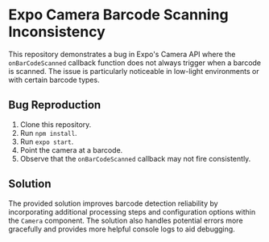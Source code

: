 # Expo Camera Barcode Scanning Inconsistency

This repository demonstrates a bug in Expo's Camera API where the `onBarCodeScanned` callback function does not always trigger when a barcode is scanned.  The issue is particularly noticeable in low-light environments or with certain barcode types.

## Bug Reproduction

1. Clone this repository.
2. Run `npm install`.
3. Run `expo start`.
4. Point the camera at a barcode.
5. Observe that the `onBarCodeScanned` callback may not fire consistently.

## Solution

The provided solution improves barcode detection reliability by incorporating additional processing steps and configuration options within the `Camera` component. The solution also handles potential errors more gracefully and provides more helpful console logs to aid debugging. 